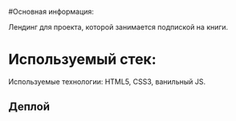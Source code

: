 #Основная информация:

Лендинг для проекта, которой занимается подпиской на книги. 

# Используемый стек:

Используемые технологии: HTML5, CSS3, ванильный JS. 

## Деплой
